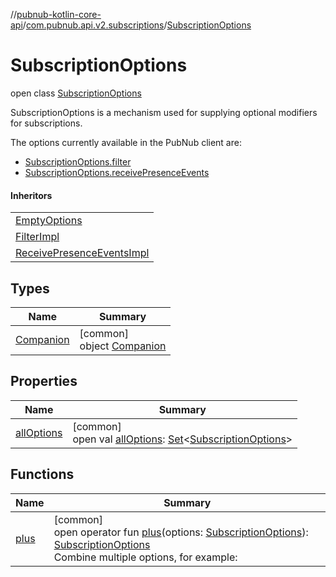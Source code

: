 //[pubnub-kotlin-core-api](../../../index.md)/[com.pubnub.api.v2.subscriptions](../index.md)/[SubscriptionOptions](index.md)

# SubscriptionOptions

open class [SubscriptionOptions](index.md)

SubscriptionOptions is a mechanism used for supplying optional modifiers for subscriptions.

The options currently available in the PubNub client are:

- 
   [SubscriptionOptions.filter](-companion/filter.md)
- 
   [SubscriptionOptions.receivePresenceEvents](-companion/receive-presence-events.md)

#### Inheritors

| |
|---|
| [EmptyOptions](../-empty-options/index.md) |
| [FilterImpl](../-filter-impl/index.md) |
| [ReceivePresenceEventsImpl](../-receive-presence-events-impl/index.md) |

## Types

| Name | Summary |
|---|---|
| [Companion](-companion/index.md) | [common]<br>object [Companion](-companion/index.md) |

## Properties

| Name | Summary |
|---|---|
| [allOptions](all-options.md) | [common]<br>open val [allOptions](all-options.md): [Set](https://kotlinlang.org/api/core/kotlin-stdlib/kotlin.collections/-set/index.html)&lt;[SubscriptionOptions](index.md)&gt; |

## Functions

| Name | Summary |
|---|---|
| [plus](plus.md) | [common]<br>open operator fun [plus](plus.md)(options: [SubscriptionOptions](index.md)): [SubscriptionOptions](index.md)<br>Combine multiple options, for example: |
